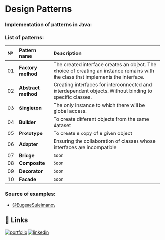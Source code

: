 # Design Patterns

### Implementation of patterns in Java:

### List of patterns:

| № | Pattern name     | Description                |
| :-------- | :------- | :------------------------- |
| 01 | **Factory method** | The created interface creates an object. The choice of creating an instance remains with the class that implements the interface.  |
| 02 | **Abstract method**  | Creating interfaces for interconnected and interdependent objects. Without binding to specific classes. |
| 03 | **Singleton**  | The only instance to which there will be global access. |
| 04 | **Builder** | To create different objects from the same dataset |
| 05 | **Prototype** | To create a copy of a given object |
| 06 | **Adapter** | Ensuring the collaboration of classes whose interfaces are incompatible |
| 07 | **Bridge** | `Soon` |
| 08 | **Composite** | `Soon` |
| 09 | **Decorator** | `Soon` |
| 10 | **Facade** | `Soon` |

### Source of examples:

- [@EugeneSuleimanov](https://www.youtube.com/c/EugeneSuleimanov)

## 🔗 Links
[![portfolio](https://img.shields.io/badge/my_portfolio-000?style=for-the-badge&logo=ko-fi&logoColor=white)](https://saburchik.github.io/resume)
[![linkedin](https://img.shields.io/badge/linkedin-0A66C2?style=for-the-badge&logo=linkedin&logoColor=white)](https://www.linkedin.com/in/saburchik/)
